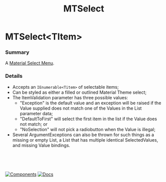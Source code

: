 ﻿---
uid: C.MTSelect
title: MTSelect
---
# MTSelect&lt;TItem&gt;

### Summary

A [Material Select Menu](https://material.io/develop/web/components/input-controls/select-menus/).

### Details

- Accepts an `IEnumerable<Titem>` of selectable items;
- Can be styled as either a filled or outlined Material Theme select;
- The ItemValidation parameter has three possible values:
  - "Exception" is the default value and an exception will be raised if the Value supplied does not match one of the Values in the List parameter data;
  - "DefaultToFirst" will select the first item in the list if the Value does not match; or
  - "NoSelection" will not pick a radiobutton when the Value is illegal;
- Several ArgumentExceptions can also be thrown for such things as a missing or empty List, a List that has multiple identical SelectedValues, and missing Value bindings.

&nbsp;

&nbsp;

[![Components](https://img.shields.io/static/v1?label=Components&message=Core&color=blue)](xref:A.CoreComponents)
[![Docs](https://img.shields.io/static/v1?label=API%20Documentation&message=MTSelect&color=brightgreen)](xref:BlazorMdc.MTSelect`1)